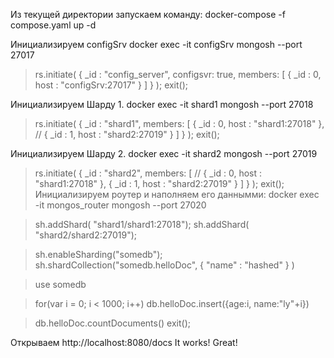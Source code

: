 Из текущей директории запускаем команду:
docker-compose -f compose.yaml up -d

Инициализируем configSrv
docker exec -it configSrv mongosh --port 27017

> rs.initiate(
{
_id : "config_server",
configsvr: true,
members: [
{ _id : 0, host : "configSrv:27017" }
]
}
);
> exit();

Инициализируем Шарду 1.
docker exec -it shard1 mongosh --port 27018
> rs.initiate(
{
_id : "shard1",
members: [
{ _id : 0, host : "shard1:27018" },
// { _id : 1, host : "shard2:27019" }
]
}
);
> exit();

Инициализируем Шарду 2.
docker exec -it shard2 mongosh --port 27019
> rs.initiate(
{
_id : "shard2",
members: [
// { _id : 0, host : "shard1:27018" },
{ _id : 1, host : "shard2:27019" }
]
}
);
> exit();
Инициализируем роутер и наполняем его даннымми:
docker exec -it mongos_router mongosh --port 27020

> sh.addShard( "shard1/shard1:27018");
> sh.addShard( "shard2/shard2:27019");

> sh.enableSharding("somedb");
> sh.shardCollection("somedb.helloDoc", { "name" : "hashed" } )

> use somedb

> for(var i = 0; i < 1000; i++) db.helloDoc.insert({age:i, name:"ly"+i})

> db.helloDoc.countDocuments()
> exit(); 

Открываем http://localhost:8080/docs
It works! Great!
